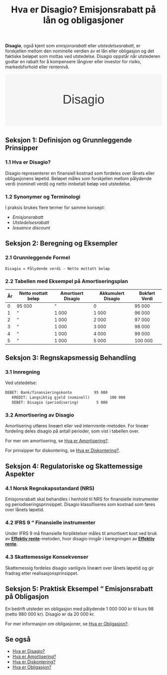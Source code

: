 ﻿---
title: "Hva er Disagio? Emisjonsrabatt på lån og obligasjoner"
seoTitle: "Hva er Disagio? Emisjonsrabatt på lån og obligasjoner"
description: '**Disagio**, også kjent som *emisjonsrabatt* eller *utstedelsesrabatt*, er forskjellen mellom den nominelle verdien av et lån eller obligasjon og det faktiske...'
---

**Disagio**, også kjent som *emisjonsrabatt* eller *utstedelsesrabatt*, er forskjellen mellom den nominelle verdien av et lån eller obligasjon og det faktiske beløpet som mottas ved utstedelse. Disagio oppstår når utstederen godtar en rabatt for å kompensere långiver eller investor for risiko, markedsforhold eller rentenivå.

![Illustrasjon med teksten Disagio](disagio-image.svg)

## Seksjon 1: Definisjon og Grunnleggende Prinsipper

### 1.1 Hva er Disagio?

Disagio representerer en finansiell kostnad som fordeles over lånets eller obligasjonens løpetid. Beløpet måles som forskjellen mellom pålydende verdi (nominell verdi) og netto innbetalt beløp ved utstedelse.

### 1.2 Synonymer og Terminologi

I praksis brukes flere termer for samme konsept:

* *Emisjonsrabatt*
* *Utstedelsesrabatt*
* *Issuance discount*

## Seksjon 2: Beregning og Eksempler

### 2.1 Grunnleggende Formel

```text
Disagio = Pålydende verdi - Netto mottatt beløp
```

### 2.2 Tabellen med Eksempel på Amortiseringsplan

| År | Netto mottatt beløp | Amortisert Disagio | Akkumulert Disagio | Bokført Verdi |
|----|---------------------|--------------------|--------------------|---------------|
| 0  | 95 000              | “                  | 0                  | 95 000        |
| 1  | “                   | 1 000              | 1 000              | 96 000        |
| 2  | “                   | 1 000              | 2 000              | 97 000        |
| 3  | “                   | 1 000              | 3 000              | 98 000        |
| 4  | “                   | 1 000              | 4 000              | 99 000        |
| 5  | “                   | 1 000              | 5 000              | 100 000       |

## Seksjon 3: Regnskapsmessig Behandling

### 3.1 Innregning

Ved utstedelse:

```text
DEBET: Bank/finansieringskonto          95 000
   KREDIT: Langsiktig gjeld (nominell)         100 000
   DEBET: Disagio (periodisering)        5 000
```

### 3.2 Amortisering av Disagio

Amortisering utføres lineært eller ved internrente-metoden. For lineær fordeling deles disagio på antall perioder, som vist i tabellen over.

For mer om amortisering, se [Hva er Amortisering?](/blogs/regnskap/hva-er-amortisering "Hva er Amortisering? Prinsipper for Avskrivning, Amortisering og Diskontering").

For prinsipper for diskontering, se [Hva er Diskontering?](/blogs/regnskap/hva-er-diskontering "Hva er Diskontering? Prinsipper og Praktiske Eksempler").

## Seksjon 4: Regulatoriske og Skattemessige Aspekter

### 4.1 Norsk Regnskapsstandard (NRS)

Emisjonsrabatt skal behandles i henhold til NRS for finansielle instrumenter og periodiseringsprinsippet. Disagio klassifiseres som kostnad som føres over lånets løpetid.

### 4.2 IFRS 9 “ Finansielle instrumenter

Under IFRS 9 må finansielle forpliktelser måles til amortisert kost ved bruk av **[Effektiv rente](/blogs/regnskap/hva-er-effektiv-rente "Hva er Effektiv rente? Komplett Guide til Beregning av Effektiv rente i Regnskap")**-metoden, hvor disagio inngår i beregningen av **[Effektiv rente](/blogs/regnskap/hva-er-effektiv-rente "Hva er Effektiv rente? Komplett Guide til Beregning av Effektiv rente i Regnskap")**.

### 4.3 Skattemessige Konsekvenser

Skattemessig fordeles disagio vanligvis lineært over lånets løpetid og gir fradrag etter realisasjonsprinsippet.

## Seksjon 5: Praktisk Eksempel “ Emisjonsrabatt på Obligasjon

En bedrift utsteder en obligasjon med pålydende 1 000 000 kr til kurs 98 (netto 980 000 kr). Disagio er da 20 000 kr.

For mer informasjon om obligasjoner, se [Hva er Obligasjon?](/blogs/regnskap/hva-er-obligasjon "Hva er Obligasjon? Guide til Obligasjoner, Renter og Avkastning").

## Se også

* [Hva er Disagio?](/blogs/regnskap/disagio "Hva er Disagio? Emisjonsrabatt på lån og obligasjoner")
* [Hva er Amortisering?](/blogs/regnskap/hva-er-amortisering "Hva er Amortisering? Prinsipper for Avskrivning, Amortisering og Diskontering")
* [Hva er Diskontering?](/blogs/regnskap/hva-er-diskontering "Hva er Diskontering? Prinsipper og Praktiske Eksempler")
* [Hva er Obligasjon?](/blogs/regnskap/hva-er-obligasjon "Hva er Obligasjon? Guide til Obligasjoner, Renter og Avkastning")











